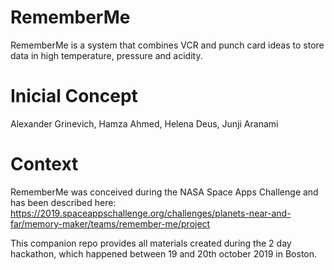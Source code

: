 # RememberMe
RememberMe is a system that combines VCR and punch card ideas to store data in high temperature, pressure and acidity.

# Inicial Concept
Alexander Grinevich, Hamza Ahmed, Helena Deus, Junji Aranami

# Context
RememberMe was conceived during the NASA Space Apps Challenge and has been described here: https://2019.spaceappschallenge.org/challenges/planets-near-and-far/memory-maker/teams/remember-me/project

This companion repo provides all materials created during the 2 day hackathon, which happened between 19 and 20th october 2019 in Boston.
